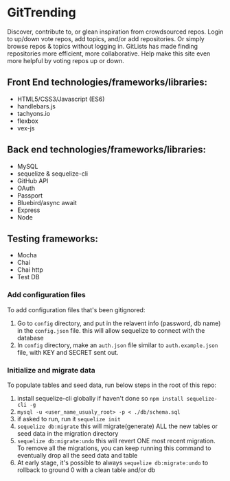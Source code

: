 # GitTrending

Discover, contribute to, or glean inspiration from crowdsourced repos. Login to up/down vote repos, add topics, and/or add repositories. Or simply browse repos & topics without logging in. GitLists has made finding repositories more efficient, more collaborative. Help make this site even more helpful by voting repos up or down. 

## Front End technologies/frameworks/libraries:
* HTML5/CSS3/Javascript (ES6)
* handlebars.js
* tachyons.io
* flexbox
* vex-js

## Back end technologies/frameworks/libraries:
* MySQL
* sequelize & sequelize-cli
* GitHub API
* OAuth
* Passport 
* Bluebird/async await
* Express
* Node

## Testing frameworks:
* Mocha
* Chai
* Chai http
* Test DB

### Add configuration files

To add configuration files that's been gitignored:

1. Go to `config` directory, and put in the relavent info (password, db name) in the `config.json` file. this will allow sequelize to connect with the database
2. In `config` directory, make an `auth.json` file similar to `auth.example.json` file, with KEY and SECRET sent out. 

### Initialize and migrate data

To populate tables and seed data, run below steps in the root of this repo:

1. install sequelize-cli globally if haven't done so `npm install sequelize-cli -g`
2. `mysql -u <user_name_usualy_root> -p < ./db/schema.sql`
3. if asked to run, run it `sequelize init`
4. `sequelize db:migrate` this will migrate(generate) ALL the new tables or seed data in the migration directory
5. `sequelize db:migrate:undo` this will revert ONE most recent migration. To remove all the migrations, you can keep running this command to eventually drop all the seed data and table
6. At early stage, it's possible to always `sequelize db:migrate:undo` to rollback to ground 0 with a clean table and/or db

